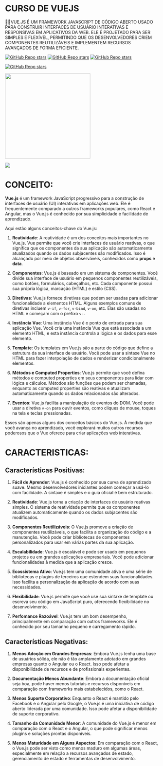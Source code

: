 # CURSO DE VUEJS
👨‍⚖️VUE.JS É UM FRAMEWORK JAVASCRIPT DE CÓDIGO ABERTO USADO PARA CONSTRUIR INTERFACES DE USUÁRIO INTERATIVAS E RESPONSIVAS EM APLICATIVOS DA WEB. ELE É PROJETADO PARA SER SIMPLES E FLEXÍVEL, PERMITINDO QUE OS DESENVOLVEDORES CRIEM COMPONENTES REUTILIZÁVEIS E IMPLEMENTEM RECURSOS AVANÇADOS DE FORMA EFICIENTE.

[![GitHub Repo stars](https://img.shields.io/badge/VILHALVA-GITHUB-03A9F4?logo=github)](https://github.com/VILHALVA)
[![GitHub Repo stars](https://img.shields.io/badge/VEJA%20OS-VIDEOS-03A9F4?logo=youtube)](https://www.youtube.com/@vilhalva100/search?query=VueJs)
[![GitHub Repo stars](https://img.shields.io/badge/VEJA-DOCUMENTAÇÃO-03A9F4?logo=google)](https://vuejs.org/guide/introduction.html) <br>

[![GitHub Repo stars](https://img.shields.io/badge/-PLAYLIST%20DO%20YOUTUBE-blueviolet)](https://www.youtube.com/playlist?list=PLnDvRpP8BnezDglaAvtWgQXzsOmXUuRHL)

<img src="https://avatars.githubusercontent.com/u/6128107?s=200&v=4" align="center" width="280"> <br>

![](https://i.imgur.com/waxVImv.png)

# CONCEITO:
**Vue.js** é um framework JavaScript progressivo para a construção de interfaces de usuário (UI) interativas em aplicações web. Ele é frequentemente comparado a outros frameworks populares, como React e Angular, mas o Vue.js é conhecido por sua simplicidade e facilidade de aprendizado.

Aqui estão alguns conceitos-chave do Vue.js:

1. **Reatividade**: A reatividade é um dos conceitos mais importantes no Vue.js. Vue permite que você crie interfaces de usuário reativas, o que significa que os componentes da sua aplicação são automaticamente atualizados quando os dados subjacentes são modificados. Isso é alcançado por meio de objetos observáveis, conhecidos como **props** e **data**.

2. **Componentes**: Vue.js é baseado em um sistema de componentes. Você divide sua interface de usuário em pequenos componentes reutilizáveis, como botões, formulários, cabeçalhos, etc. Cada componente possui sua própria lógica, marcação (HTML) e estilo (CSS).

3. **Diretivas**: Vue.js fornece diretivas que podem ser usadas para adicionar funcionalidade a elementos HTML. Alguns exemplos comuns de diretivas incluem `v-if`, `v-for`, `v-bind`, `v-on`, etc. Elas são usadas no HTML e começam com o prefixo `v-`.

4. **Instância Vue**: Uma instância Vue é o ponto de entrada para sua aplicação Vue. Você cria uma instância Vue que está associada a um elemento HTML, e esta instância controla a lógica e os dados para esse elemento.

5. **Template**: Os templates em Vue.js são a parte do código que define a estrutura da sua interface de usuário. Você pode usar a sintaxe Vue no HTML para fazer interpolação de dados e renderizar condicionalmente elementos.

6. **Métodos e Computed Properties**: Vue.js permite que você defina métodos e computed properties em seus componentes para lidar com lógica e cálculos. Métodos são funções que podem ser chamadas, enquanto as computed properties são reativas e atualizam automaticamente quando os dados relacionados são alterados.

7. **Eventos**: Vue.js facilita a manipulação de eventos do DOM. Você pode usar a diretiva `v-on` para ouvir eventos, como cliques de mouse, toques na tela e teclas pressionadas.

Esses são apenas alguns dos conceitos básicos do Vue.js. À medida que você avança no aprendizado, você explorará muitos outros recursos poderosos que o Vue oferece para criar aplicações web interativas. 

# CARACTERISTICAS:
## Características Positivas:
1. **Fácil de Aprender**: Vue.js é conhecido por sua curva de aprendizado suave. Mesmo desenvolvedores iniciantes podem começar a usá-lo com facilidade. A sintaxe é simples e o guia oficial é bem estruturado.

2. **Reatividade**: Vue.js torna a criação de interfaces de usuário reativas simples. O sistema de reatividade permite que os componentes atualizem automaticamente quando os dados subjacentes são modificados.

3. **Componentes Reutilizáveis**: O Vue.js promove a criação de componentes reutilizáveis, o que facilita a organização do código e a manutenção. Você pode criar bibliotecas de componentes personalizados para usar em várias partes da sua aplicação.

4. **Escalabilidade**: Vue.js é escalável e pode ser usado em pequenos projetos ou em grandes aplicações empresariais. Você pode adicionar funcionalidades à medida que a aplicação cresce.

5. **Ecossistema Ativo**: Vue.js tem uma comunidade ativa e uma série de bibliotecas e plugins de terceiros que estendem suas funcionalidades. Isso facilita a personalização da aplicação de acordo com suas necessidades.

6. **Flexibilidade**: Vue.js permite que você use sua sintaxe de template ou escreva seu código em JavaScript puro, oferecendo flexibilidade no desenvolvimento.

7. **Perfomance Razoável**: Vue.js tem um bom desempenho, principalmente em comparação com outros frameworks. Ele é conhecido por seu tamanho pequeno e carregamento rápido.

## Características Negativas:
1. **Menos Adoção em Grandes Empresas**: Embora Vue.js tenha uma base de usuários sólida, ele não é tão amplamente adotado em grandes empresas quanto o Angular ou o React. Isso pode afetar a disponibilidade de recursos e de profissionais experientes.

2. **Documentação Menos Abundante**: Embora a documentação oficial seja boa, pode haver menos tutoriais e recursos disponíveis em comparação com frameworks mais estabelecidos, como o React.

3. **Menos Suporte Corporativo**: Enquanto o React é mantido pelo Facebook e o Angular pelo Google, o Vue.js é uma iniciativa de código aberto liderada por uma comunidade. Isso pode afetar a disponibilidade de suporte corporativo.

4. **Tamanho da Comunidade Menor**: A comunidade do Vue.js é menor em comparação com o React e o Angular, o que pode significar menos plugins e soluções prontas disponíveis.

5. **Menos Maturidade em Alguns Aspectos**: Em comparação com o React, o Vue.js pode ser visto como menos maduro em algumas áreas, especialmente em relação a recursos avançados de estado, gerenciamento de estado e ferramentas de desenvolvimento.

